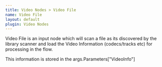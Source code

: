 ```yaml
---
title: Video Nodes > Video File
name: Video File
layout: default
plugin: Video Nodes
---
```


Video File is an input node which will scan a file as its discovered by the library scanner and load the Video Information (codecs/tracks etc) for processing in the flow.

This information is stored in the args.Parameters["VideoInfo"]